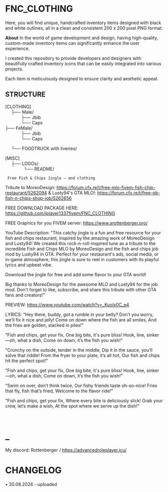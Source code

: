 # FNC_CLOTHING
Here, you will find unique, handcrafted inventory items designed with black and white outlines, all in a clean and consistent 200 x 200 pixel PNG format.

**About** 
In the world of game development and design, having high-quality, custom-made inventory items can significantly enhance the user experience. 

I created this repository to provide developers and designers with beautifully crafted inventory icons that can be easily integrated into various projects. 

Each item is meticulously designed to ensure clarity and aesthetic appeal.

        
## STRUCTURE
 
[CLOTHING]   
     ├── Male/  
             ├── Jbib  
             └── Caps    
      ├── FeMale/  
             ├── Jbib  
             └── Caps            

     └── FOODTRUCK with liveries/  

[MISC]  
     ├── LOGOs/  
          
     └── README/  

     Free Fish & Chips Jingle – and clothing 
Tribute to MoreoDesign:
https://forum.cfx.re/t/free-mlo-fivem-fish-chip-restaurant/5262094
& Lusty94's GTA MLO!: 
https://forum.cfx.re/t/free-qb-fish-n-chips-shop-job/5262656

FREE DOWNLOAD PACKAGE HERE: 
https://github.com/iplayer1337fivem/FNC_CLOTHING

FREE  Graphics for you FIVEM server:
https://www.arottenberger.pro/

YouTube Description:
"This catchy jingle is a fun and free resource for your fish and chips restaurant, inspired by the amazing work of MoreoDesign and Lusty94! We created this rock-n-roll-inspired tune as a tribute to the incredible Fish and Chips MLO by MoreoDesign and the fish and chips job mod by Lusty94 in GTA. Perfect for your restaurant's ads, social media, or in-game atmosphere, this jingle is sure to reel in customers with its playful lyrics and upbeat vibe.

Download the jingle for free and add some flavor to your GTA world!

Big thanks to MoreoDesign for the awesome MLO and Lusty94 for the job mod. Don't forget to like, subscribe, and share this tribute with other GTA fans and creators!"

PREVIEW: 
https://www.youtube.com/watch?v=_Kuolx0C_e4

LYRICS:
"Hey there, buddy, got a rumble in your belly?
Don’t you worry, we’ll fix it nice and jelly!
Come on down where the fish are all smiles,
And the fries are golden, stacked in piles!"

"Fish and chips, get your fix,
One big bite, it's pure bliss!
Hook, line, sinker—oh, what a dish,
Come on down, it’s the fish you wish!" 

"Crunchy on the outside, tender in the middle,
Dip it in the sauce, you’ll solve that riddle!
From the fryer to your plate, it’s all hot,
Our fish and chips hit the perfect spot!" 

"Fish and chips, get your fix,
One big bite, it's pure bliss!
Hook, line, sinker—oh, what a dish,
Come on down, it’s the fish you wish!"

"Swim on over, don’t think twice,
Our fishy friends taste oh-so-nice!
Fries that fly, fish that’s fried,
Welcome to the flavor ride!"

"Fish and chips, get your fix,
Where every bite is deliciously slick!
Grab your crew, let’s make a wish,
At the spot where we serve up the dish!"

             
# _

My discord: Rottenberger / https://advancedroleplayer.icu/

# CHANGELOG
• 30.08.2024 - uploaded
